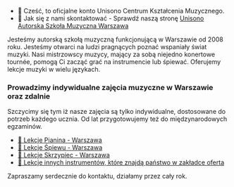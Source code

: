 - 👋 Cześć, to oficjalne konto Unisono Centrum Kształcenia Muzycznego.
- 🎼 Jak się z nami skontaktować - Sprawdź naszą stronę <a href="https:\/\/www.ksztalceniemuzyczne.pl">Unisono Autorska Szkoła Muzyczna Warszawa</a>
                                                                     
Jesteśmy autorską szkołą muzyczną funkcjonującą w Warszawie od 2008 roku. Jesteśmy otwarci na ludzi pragnących poznać wspaniały świat muzyki. Nasi mistrzowscy muzycy, mający za sobą niejedno konertowe tournée, pomogą Ci zacząć grać na instrumencie lub śpiewać. Oferujemy lekcje muzyki w wielu językach. 

### Prowadzimy indywidualne zajęcia muzyczne w Warszawie oraz zdalnie

Szczycimy się tym iż nasze zajęcia są tylko indywidualne, dostosowane do potrzeb każdego ucznia. Od lat przygotowujemy też do międzynarodowych egzaminów.

- <a href="https:\/\/www.ksztalceniemuzyczne.pl/nauczyciele/lekcje-pianina-warszawa-julia-leviuk/">🎹 Lekcje Pianina - Warszawa</a>
- <a href="https:\/\/www.ksztalceniemuzyczne.pl/nauczyciele/lekcje-spiewu-zdrojewska/">🎤 Lekcje Śpiewu - Warszawa</a>
- <a href="https:\/\/www.ksztalceniemuzyczne.pl/nauczyciele/lekcje-skrzypiec-warszawa-dyrektor/">🎻 Lekcje Skrzypiec - Warszawa</a>
- <a href="https:\/\/www.ksztalceniemuzyczne.pl/oferta/">🎵 Lekcje innych instrumentów, które znajdą państwo w zakładce oferta</a>

Zapraszamy serdecznie do kontaktu, działamy przez cały rok.
